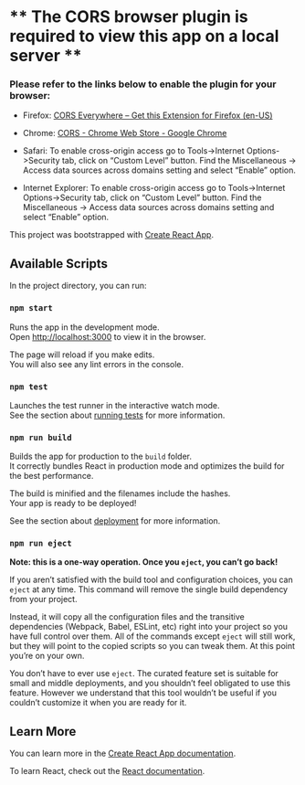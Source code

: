 # ** The CORS browser plugin is required to view this app on a local server **
### Please refer to the links below to enable the plugin for your browser:

* Firefox: <a href='https://addons.mozilla.org/en-US/firefox/addon/cors-everywhere/'>CORS Everywhere – Get this Extension for  Firefox (en-US)</a>

* Chrome: <a href='https://chrome.google.com/webstore/detail/cors/dboaklophljenpcjkbbibpkbpbobnbld?hl=en'>CORS - Chrome Web Store - Google Chrome</a>

* Safari: To enable cross-origin access go to Tools->Internet Options->Security tab, click on “Custom Level” button. Find the Miscellaneous -> Access data sources across domains setting and select “Enable” option.

* Internet Explorer: To enable cross-origin access go to Tools->Internet Options->Security tab, click on “Custom Level” button. Find the Miscellaneous -> Access data sources across domains setting and select “Enable” option.




<nr>

This project was bootstrapped with [Create React App](https://github.com/facebook/create-react-app).

## Available Scripts

In the project directory, you can run:

### `npm start`

Runs the app in the development mode.<br>
Open [http://localhost:3000](http://localhost:3000) to view it in the browser.

The page will reload if you make edits.<br>
You will also see any lint errors in the console.

### `npm test`

Launches the test runner in the interactive watch mode.<br>
See the section about [running tests](https://facebook.github.io/create-react-app/docs/running-tests) for more information.

### `npm run build`

Builds the app for production to the `build` folder.<br>
It correctly bundles React in production mode and optimizes the build for the best performance.

The build is minified and the filenames include the hashes.<br>
Your app is ready to be deployed!

See the section about [deployment](https://facebook.github.io/create-react-app/docs/deployment) for more information.

### `npm run eject`

**Note: this is a one-way operation. Once you `eject`, you can’t go back!**

If you aren’t satisfied with the build tool and configuration choices, you can `eject` at any time. This command will remove the single build dependency from your project.

Instead, it will copy all the configuration files and the transitive dependencies (Webpack, Babel, ESLint, etc) right into your project so you have full control over them. All of the commands except `eject` will still work, but they will point to the copied scripts so you can tweak them. At this point you’re on your own.

You don’t have to ever use `eject`. The curated feature set is suitable for small and middle deployments, and you shouldn’t feel obligated to use this feature. However we understand that this tool wouldn’t be useful if you couldn’t customize it when you are ready for it.

## Learn More

You can learn more in the [Create React App documentation](https://facebook.github.io/create-react-app/docs/getting-started).

To learn React, check out the [React documentation](https://reactjs.org/).
